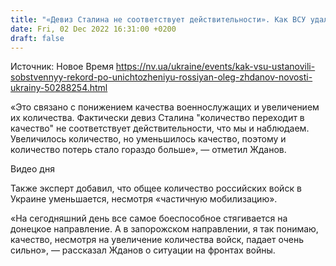 ```yaml
---
title: "«Девиз Сталина не соответствует действительности». Как ВСУ удалось в течение ноября уничтожить рекордное количество оккупантов — Жданов"
date: Fri, 02 Dec 2022 16:31:00 +0200
draft: false
---
```

Источник: Новое Время https://nv.ua/ukraine/events/kak-vsu-ustanovili-sobstvennyy-rekord-po-unichtozheniyu-rossiyan-oleg-zhdanov-novosti-ukrainy-50288254.html


«Это связано с понижением качества военнослужащих и увеличением их количества. Фактически девиз Сталина "количество переходит в качество" не соответствует действительности, что мы и наблюдаем. Увеличилось количество, но уменьшилось качество, поэтому и количество потерь стало гораздо больше», — отметил Жданов.

 Видео дня   

Также эксперт добавил, что общее количество российских войск в Украине уменьшается, несмотря «частичную мобилизацию».

«На сегодняшний день все самое боеспособное стягивается на донецкое направление. А в запорожском направлении, я так понимаю, качество, несмотря на увеличение количества войск, падает очень сильно», — рассказал Жданов о ситуации на фронтах войны.
